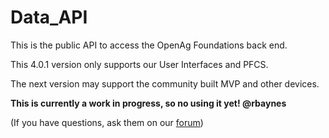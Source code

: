 # Data_API

This is the public API to access the OpenAg Foundations back end.

This 4.0.1 version only supports our User Interfaces and PFCS.

The next version may support the community built MVP and other devices.

__This is currently a work in progress, so no using it yet! @rbaynes__

(If you have questions, ask them on our [forum](https://forum.openag.media.mit.edu/))


